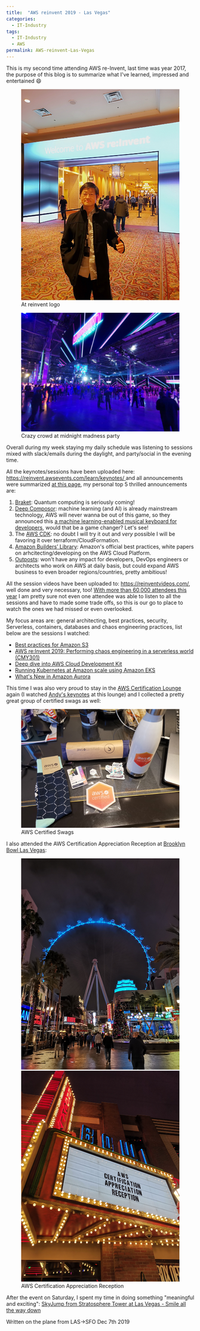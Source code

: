 ```yaml
---
title:  "AWS reinvent 2019 - Las Vegas"
categories: 
  - IT-Industry
tags:
  - IT-Industry 
  - AWS
permalink: AWS-reinvent-Las-Vegas
---
```


This is my second time attending AWS re-Invent, last time was year 2017, the purpose of this blog is to summarize what I've learned, impressed and entertained :smile:

<figure class="small">
    <a href="/assets/images/posts/2019-12-07-AWS-reinvent-Las-Vegas/at-reinvent-logo.jpg"><img src="/assets/images/posts/2019-12-07-AWS-reinvent-Las-Vegas/at-reinvent-logo.jpg"></a>
    <figcaption>At reinvent logo</figcaption>
</figure>

<figure>
    <a href="/assets/images/posts/2019-12-07-AWS-reinvent-Las-Vegas/crazy-crowd-at-midnight-madness.jpg"><img src="/assets/images/posts/2019-12-07-AWS-reinvent-Las-Vegas/crazy-crowd-at-midnight-madness.jpg"></a>
    <figcaption>Crazy crowd at midnight madness party</figcaption>
</figure>


Overall during my week staying my daily schedule was listening to sessions mixed with slack/emails during the daylight, and party/social in the evening time.

All the keynotes/sessions have been uploaded here: [ https://reinvent.awsevents.com/learn/keynotes/ ](https://reinvent.awsevents.com/learn/keynotes/) and all announcements were summarized [at this page](https://aws.amazon.com/?sc_channel=em&sc_campaign=re:Invent%20Recaps%202019&sc_medium=em_212626&sc_content=launch_t1launch_reinvent&sc_geo=mult&sc_country=global&sc_outcome=launch&trk=em_212626&mkt_tok=eyJpIjoiTXpnME4ySTBOREZtWkRFMyIsInQiOiJHU0J5UndVeHBhZFJvc1g5SG5EYzhYeGpkNjhCUldkTXpwXC91TlExc1BPTDhBdmlyMCsyVjVwZmZmOHVuUFVqNTduSTR2Y1hreHpoQW9jMDJWaXUxeCtGbFNxSW5IZmRoUUs1U3RaQVwvdjA1U0x4RVJJQU9TZFZNSDFuS0VnVFFUdmRWMXVHSnFVakpWamRwcmRieFpxQT09In0%3D#Explore_Announcements), my personal top 5 thrilled announcements are:

1. [Braket](https://aws.amazon.com/braket/): Quantum computing is seriously coming!
2. [Deep Composor](https://aws.amazon.com/deepcomposer): machine learning (and AI) is already mainstream technology, AWS will never wanna be out of this game, so they announced this [a machine learning-enabled musical keyboard for developers](https://www.amazon.com/dp/B07YGZ4V5B), would that be a game changer?  Let's see!
3. The [AWS CDK](https://aws.amazon.com/cdk/): no doubt I will try it out and *very* possible I will be favoring it over terraform/CloudFormation.
4. [Amazon Builders’ Library](https://aws.amazon.com/builders-library): Amazon's official best practices, white papers on arhcitecting/developing on the AWS Cloud Platform.
5. [Outposts](https://aws.amazon.com/outposts): won't have any impact for developers, DevOps engineers or architects who work on AWS at daily basis, but could expand AWS business to even broader regions/countries, pretty ambitious!

All the session videos have been uploaded to: https://reinventvideos.com/, well done and very necessary, too!  [With more than 60,000 attendees this year](https://aws.amazon.com/blogs/industries/aws-reinvent-2019-telco-industry-guide/) I am pretty sure not even one attendee was able to listen to all the sessions and have to made some trade offs, so this is our go to place to watch the ones we had missed or even overlooked.

My focus areas are: general architecting, best practices, security, Serverless, containers, databases and chaos engineering practices, list below are the sessions I watched:

* [Best practices for Amazon S3](https://www.youtube.com/watch?v=N_3IaOVcIO0)
* [AWS re:Invent 2019: Performing chaos engineering in a serverless world (CMY301)](https://www.youtube.com/watch?v=vbyjpMeYitA)
* [Deep dive into AWS Cloud Development Kit](https://www.youtube.com/watch?v=9As_ZIjUGmY)
* [Running Kubernetes at Amazon scale using Amazon EKS](https://www.youtube.com/watch?v=M-Fh0OzliJI)
* [What's New in Amazon Aurora](https://www.youtube.com/watch?v=2WG01wJIGSQ)

This time I was also very proud to stay in the [AWS Certification Lounge](https://reinvent.awsevents.com/learn/certifications/) again (I watched [Andy's keynotes](https://www.youtube.com/watch?v=ZOIkOnW640A) at this lounge) and I collected a pretty great group of certified swags as well:
<figure>
    <a href="/assets/images/posts/2019-12-07-AWS-reinvent-Las-Vegas/AWS-certicied-swags.jpg"><img src="/assets/images/posts/2019-12-07-AWS-reinvent-Las-Vegas/AWS-certicied-swags.jpg"></a>
    <figcaption>AWS Certified Swags</figcaption>
</figure>

I also attended the AWS Certification Appreciation Reception at [Brooklyn Bowl Las Vegas](https://www.brooklynbowl.com/las-vegas):
<figure class="half">
    <a href="/assets/images/posts/2019-12-07-AWS-reinvent-Las-Vegas/certified-appreciatian-party-1.jpg"><img src="/assets/images/posts/2019-12-07-AWS-reinvent-Las-Vegas/certified-appreciatian-party-1.jpg"></a>
    <a href="/assets/images/posts/2019-12-07-AWS-reinvent-Las-Vegas/certified-appreciatian-party-2.jpg"><img src="/assets/images/posts/2019-12-07-AWS-reinvent-Las-Vegas/certified-appreciatian-party-2.jpg"></a>
    <figcaption>AWS Certification Appreciation Reception</figcaption>
</figure>

After the event on Saturday, I spent my time in doing something "meaningful and exciting": <a href="/2019-12-07-SkyJump-Las-Vegas" target="_blank">SkyJump from Stratosphere Tower at Las Vegas - Smile all the way down</a>
<!--more-->

Written on the plane from LAS->SFO
Dec 7th 2019

